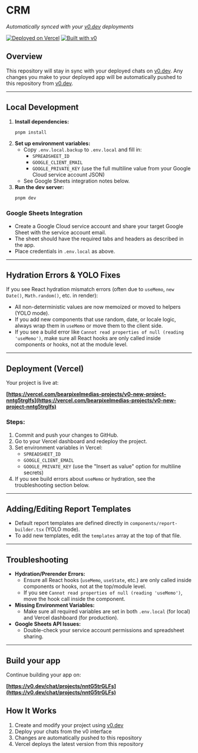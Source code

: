# CRM

*Automatically synced with your [v0.dev](https://v0.dev) deployments*

[![Deployed on Vercel](https://img.shields.io/badge/Deployed%20on-Vercel-black?style=for-the-badge&logo=vercel)](https://vercel.com/bearpixelmedias-projects/v0-new-project-nntg5trglfs)
[![Built with v0](https://img.shields.io/badge/Built%20with-v0.dev-black?style=for-the-badge)](https://v0.dev/chat/projects/nntG5trGLFs)

## Overview

This repository will stay in sync with your deployed chats on [v0.dev](https://v0.dev).
Any changes you make to your deployed app will be automatically pushed to this repository from [v0.dev](https://v0.dev).

---

## Local Development

1. **Install dependencies:**
   ```sh
   pnpm install
   ```
2. **Set up environment variables:**
   - Copy `.env.local.backup` to `.env.local` and fill in:
     - `SPREADSHEET_ID`
     - `GOOGLE_CLIENT_EMAIL`
     - `GOOGLE_PRIVATE_KEY` (use the full multiline value from your Google Cloud service account JSON)
   - See Google Sheets integration notes below.
3. **Run the dev server:**
   ```sh
   pnpm dev
   ```

### Google Sheets Integration
- Create a Google Cloud service account and share your target Google Sheet with the service account email.
- The sheet should have the required tabs and headers as described in the app.
- Place credentials in `.env.local` as above.

---

## Hydration Errors & YOLO Fixes

If you see React hydration mismatch errors (often due to `useMemo`, `new Date()`, `Math.random()`, etc. in render):
- All non-deterministic values are now memoized or moved to helpers (YOLO mode).
- If you add new components that use random, date, or locale logic, always wrap them in `useMemo` or move them to the client side.
- If you see a build error like `Cannot read properties of null (reading 'useMemo')`, make sure all React hooks are only called inside components or hooks, not at the module level.

---

## Deployment (Vercel)

Your project is live at:

**[https://vercel.com/bearpixelmedias-projects/v0-new-project-nntg5trglfs](https://vercel.com/bearpixelmedias-projects/v0-new-project-nntg5trglfs)**

### Steps:
1. Commit and push your changes to GitHub.
2. Go to your Vercel dashboard and redeploy the project.
3. Set environment variables in Vercel:
   - `SPREADSHEET_ID`
   - `GOOGLE_CLIENT_EMAIL`
   - `GOOGLE_PRIVATE_KEY` (use the "Insert as value" option for multiline secrets)
4. If you see build errors about `useMemo` or hydration, see the troubleshooting section below.

---

## Adding/Editing Report Templates
- Default report templates are defined directly in `components/report-builder.tsx` (YOLO mode).
- To add new templates, edit the `templates` array at the top of that file.

---

## Troubleshooting

- **Hydration/Prerender Errors:**
  - Ensure all React hooks (`useMemo`, `useState`, etc.) are only called inside components or hooks, not at the top/module level.
  - If you see `Cannot read properties of null (reading 'useMemo')`, move the hook call inside the component.
- **Missing Environment Variables:**
  - Make sure all required variables are set in both `.env.local` (for local) and Vercel dashboard (for production).
- **Google Sheets API Issues:**
  - Double-check your service account permissions and spreadsheet sharing.

---

## Build your app

Continue building your app on:

**[https://v0.dev/chat/projects/nntG5trGLFs](https://v0.dev/chat/projects/nntG5trGLFs)**

## How It Works

1. Create and modify your project using [v0.dev](https://v0.dev)
2. Deploy your chats from the v0 interface
3. Changes are automatically pushed to this repository
4. Vercel deploys the latest version from this repository
